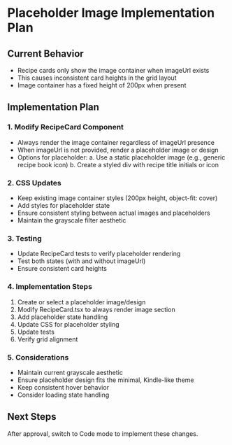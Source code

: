 # Placeholder Image Implementation Plan

## Current Behavior
- Recipe cards only show the image container when imageUrl exists
- This causes inconsistent card heights in the grid layout
- Image container has a fixed height of 200px when present

## Implementation Plan

### 1. Modify RecipeCard Component
- Always render the image container regardless of imageUrl presence
- When imageUrl is not provided, render a placeholder image or design
- Options for placeholder:
  a. Use a static placeholder image (e.g., generic recipe book icon)
  b. Create a styled div with recipe title initials or icon

### 2. CSS Updates
- Keep existing image container styles (200px height, object-fit: cover)
- Add styles for placeholder state
- Ensure consistent styling between actual images and placeholders
- Maintain the grayscale filter aesthetic

### 3. Testing
- Update RecipeCard tests to verify placeholder rendering
- Test both states (with and without imageUrl)
- Ensure consistent card heights

### 4. Implementation Steps
1. Create or select a placeholder image/design
2. Modify RecipeCard.tsx to always render image section
3. Add placeholder state handling
4. Update CSS for placeholder styling
5. Update tests
6. Verify grid alignment

### 5. Considerations
- Maintain current grayscale aesthetic
- Ensure placeholder design fits the minimal, Kindle-like theme
- Keep consistent hover behavior
- Consider loading state handling

## Next Steps
After approval, switch to Code mode to implement these changes.